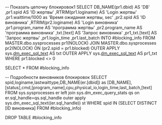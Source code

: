 -- Показать цепочку блокировок1
SELECT DB_NAME(pr1.dbid) AS 'DB'
	,pr1.spid AS 'ID жертвы'
	,RTRIM(pr1.loginame) AS 'Login жертвы'      
	,pr1.waittime/1000 as 'Время ожидания жертвы, sec'
	,pr2.spid AS 'ID виновника'
	,RTRIM(pr2.loginame) AS 'Login виновника'
	,pr1.program_name AS 'программа жертвы'
	,pr2.program_name AS 'программа виновника'
	,txt.[text] AS 'Запрос виновника'
	,pr1_txt.[text] AS 'Запрос жертвы'
	,pr1.login_time
	,pr1.last_batch INTO #blocking_info
FROM   MASTER.dbo.sysprocesses pr1(NOLOCK)
JOIN MASTER.dbo.sysprocesses pr2(NOLOCK)
	ON  (pr2.spid = pr1.blocked) 
OUTER APPLY sys.[dm_exec_sql_text](pr2.[sql_handle]) AS txt
OUTER APPLY sys.[dm_exec_sql_text](pr1.[sql_handle]) AS pr1_txt
WHERE  pr1.blocked <> 0

SELECT * FROM #blocking_info

-- Подробности виновников блокировок
SELECT spid,loginame,lastwaittype,DB_NAME(er.[dbid]) as [DB_NAME],[status],cmd,[program_name],cpu,physical_io,login_time,last_batch,[text] FROM sys.sysprocesses er
left join sys.dm_exec_query_stats qs on er.sql_handle=qs.sql_handle
outer apply sys.dm_exec_sql_text((er.sql_handle)) st
WHERE spid IN (SELECT DISTINCT [ID виновника] FROM #blocking_info)

DROP TABLE #blocking_info
